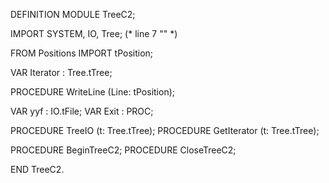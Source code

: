 DEFINITION MODULE TreeC2;

IMPORT SYSTEM, IO, Tree;
(* line 7 "" *)

FROM Positions	IMPORT tPosition;

VAR Iterator	: Tree.tTree;

PROCEDURE WriteLine (Line: tPosition);


VAR yyf	: IO.tFile;
VAR Exit	: PROC;

PROCEDURE TreeIO (t: Tree.tTree);
PROCEDURE GetIterator (t: Tree.tTree);

PROCEDURE BeginTreeC2;
PROCEDURE CloseTreeC2;

END TreeC2.

